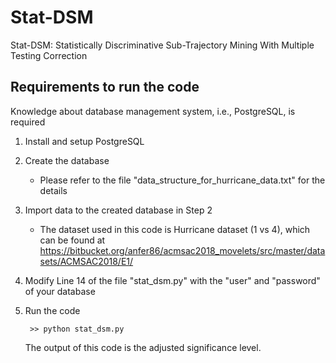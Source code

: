 # Stat-DSM
Stat-DSM: Statistically Discriminative Sub-Trajectory Mining With Multiple Testing Correction


## Requirements to run the code

Knowledge about database management system, i.e., PostgreSQL, is required


1. Install and setup PostgreSQL

2. Create the database 
   - Please refer to the file "data_structure_for_hurricane_data.txt" for the details
   
3. Import data to the created database in Step 2
   - The dataset used in this code is Hurricane dataset (1 vs 4), which can be found at 
https://bitbucket.org/anfer86/acmsac2018_movelets/src/master/datasets/ACMSAC2018/E1/

4. Modify Line 14 of the file "stat_dsm.py" with the "user" and "password" of your database

5. Run the code
   ```
	>> python stat_dsm.py
	```
   The output of this code is the adjusted significance level.